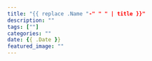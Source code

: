 ```yaml
---
title: "{{ replace .Name "-" " " | title }}"
description: ""
tags: [""]
categories: ""
date: {{ .Date }}
featured_image: ""
---
```


